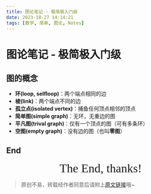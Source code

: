 ```yaml
---
title: 图论笔记 - 极简极入门级
date: 2023-10-27 14:14:21
tags: [数学, 简单, 图论, Notes]
---
```


# 图论笔记 - 极简极入门级

## 图的概念

+ **环(loop, selfloop)**：两个端点相同的边
+ **棱(link)**：两个端点不同的边
+ **孤立点(isolated vertex)**：捕鱼任何顶点相邻的顶点
+ **简单图(simple graph)**：无环，无重边的图
+ **平凡图(trival graph)**：仅有一个顶点的图（可有多条环）
+ **空图(empty graph)**：没有边的图（也叫**零图**）

## End

<center><font size="6px" face="Ink Free">The End, thanks!</font></center>

> 原创不易，转载经作者同意后请附上[原文链接](https://blog.tisfy.eu.org/2023/10/27/Other-Math-GraphTheory-Notes/)哦~
